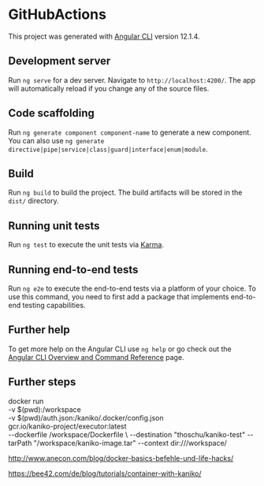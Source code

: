 # GitHubActions

This project was generated with [Angular CLI](https://github.com/angular/angular-cli) version 12.1.4.

## Development server

Run `ng serve` for a dev server. Navigate to `http://localhost:4200/`. The app will automatically reload if you change any of the source files.

## Code scaffolding

Run `ng generate component component-name` to generate a new component. You can also use `ng generate directive|pipe|service|class|guard|interface|enum|module`.

## Build

Run `ng build` to build the project. The build artifacts will be stored in the `dist/` directory.

## Running unit tests

Run `ng test` to execute the unit tests via [Karma](https://karma-runner.github.io).

## Running end-to-end tests

Run `ng e2e` to execute the end-to-end tests via a platform of your choice. To use this command, you need to first add a package that implements end-to-end testing capabilities.

## Further help

To get more help on the Angular CLI use `ng help` or go check out the [Angular CLI Overview and Command Reference](https://angular.io/cli) page.

## Further steps

docker run \
  -v $(pwd):/workspace \
  -v $(pwd)/auth.json:/kaniko/.docker/config.json \
  gcr.io/kaniko-project/executor:latest \
  --dockerfile /workspace/Dockerfile \ --destination "thoschu/kaniko-test" --tarPath "/workspace/kaniko-image.tar" --context dir:///workspace/

http://www.anecon.com/blog/docker-basics-befehle-und-life-hacks/

https://bee42.com/de/blog/tutorials/container-with-kaniko/
